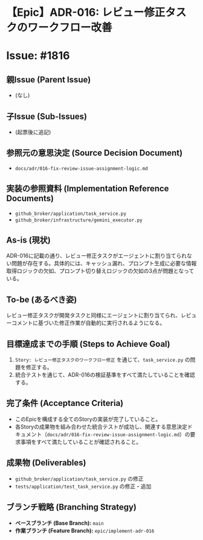 # 【Epic】ADR-016: レビュー修正タスクのワークフロー改善
# Issue: #1816

## 親Issue (Parent Issue)
- (なし)

## 子Issue (Sub-Issues)
- (起票後に追記)

## 参照元の意思決定 (Source Decision Document)
- `docs/adr/016-fix-review-issue-assignment-logic.md`

## 実装の参照資料 (Implementation Reference Documents)
- `github_broker/application/task_service.py`
- `github_broker/infrastructure/gemini_executor.py`

## As-is (現状)
ADR-016に記載の通り、レビュー修正タスクがエージェントに割り当てられない問題が存在する。具体的には、キャッシュ漏れ、プロンプト生成に必要な情報取得ロジックの欠如、プロンプト切り替えロジックの欠如の3点が問題となっている。

## To-be (あるべき姿)
レビュー修正タスクが開発タスクと同様にエージェントに割り当てられ、レビューコメントに基づいた修正作業が自動的に実行されるようになる。

## 目標達成までの手順 (Steps to Achieve Goal)
1. `Story: レビュー修正タスクのワークフロー修正` を通じて、`task_service.py` の問題を修正する。
2. 統合テストを通じて、ADR-016の検証基準をすべて満たしていることを確認する。

## 完了条件 (Acceptance Criteria)
- このEpicを構成する全てのStoryの実装が完了していること。
- 各Storyの成果物を組み合わせた統合テストが成功し、関連する意思決定ドキュメント（`docs/adr/016-fix-review-issue-assignment-logic.md`）の要求事項をすべて満たしていることが確認されること。

## 成果物 (Deliverables)
- `github_broker/application/task_service.py` の修正
- `tests/application/test_task_service.py` の修正・追加

## ブランチ戦略 (Branching Strategy)
- **ベースブランチ (Base Branch):** `main`
- **作業ブランチ (Feature Branch):** `epic/implement-adr-016`

